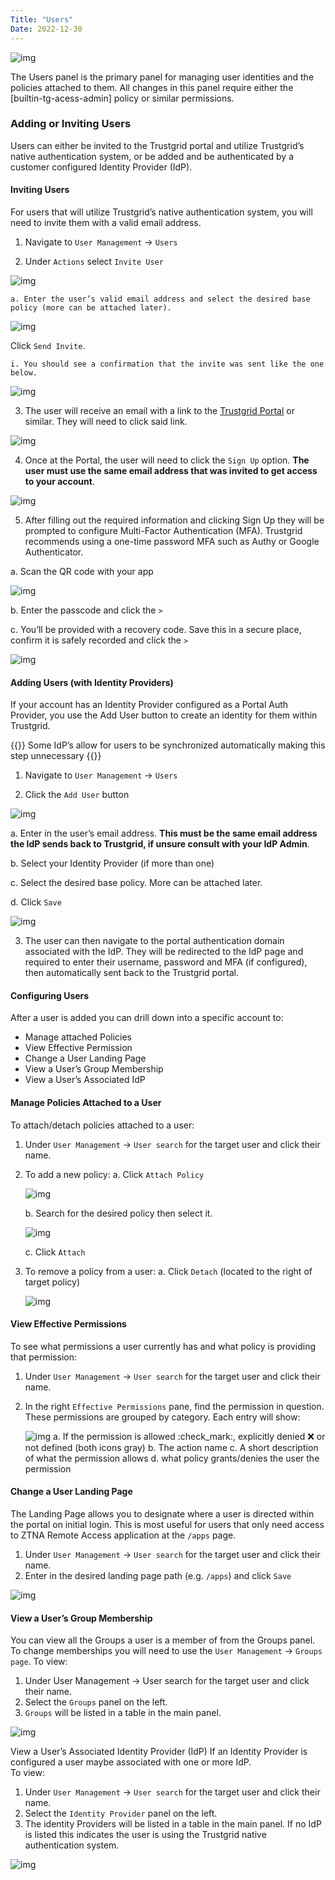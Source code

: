 ```yaml
---
Title: "Users"
Date: 2022-12-30
---
```


![img](users.png)

The Users panel is the primary panel for managing user identities and the policies attached to them. All changes in this panel require either the [builtin-tg-acess-admin] policy or similar permissions.

### Adding or Inviting Users

Users can either be invited to the Trustgrid portal and utilize Trustgrid’s native authentication system, or be added and be authenticated by a customer configured Identity Provider (IdP).

#### Inviting Users

For users that will utilize Trustgrid’s native authentication system, you will need to invite them with a valid email address.

1. Navigate to `User Management` → `Users`

2. Under `Actions` select `Invite User`

![img](invite.png)

    a. Enter the user’s valid email address and select the desired base policy (more can be attached later).

![img](send-invite.png)

Click `Send Invite`.

    i. You should see a confirmation that the invite was sent like the one below.

![img](invite-sent.png)

3. The user will receive an email with a link to the [Trustgrid Portal](https://portal.trustgrid.io) or similar. They will need to click said link.

![img](linky.png)

4. Once at the Portal, the user will need to click the `Sign Up` option. **The user must use the same email address that was invited to get access to your account**.

![img](sign-up.png)

5. After filling out the required information and clicking Sign Up they will be prompted to configure Multi-Factor Authentication (MFA). Trustgrid recommends using a one-time password MFA such as Authy or Google Authenticator.

a. Scan the QR code with your app

![img](scan-code.png)

b. Enter the passcode and click the `>`

c. You’ll be provided with a recovery code. Save this in a secure place, confirm it is safely recorded and click the `>`

![img](backup-code.png)

#### Adding Users (with Identity Providers)

If your account has an Identity Provider configured as a Portal Auth Provider, you use the Add User button to create an identity for them within Trustgrid.

{{<alert>}} Some IdP’s allow for users to be synchronized automatically making this step unnecessary {{</alert>}}

1. Navigate to `User Management` → `Users`

2. Click the `Add User` button

![img](add-user.png)

a. Enter in the user’s email address. **This must be the same email address the IdP sends back to Trustgrid, if unsure consult with your IdP Admin**.

b. Select your Identity Provider (if more than one)

c. Select the desired base policy. More can be attached later.

d. Click `Save`

![img](save-new-user.png)

3. The user can then navigate to the portal authentication domain associated with the IdP. They will be redirected to the IdP page and required to enter their username, password and MFA (if configured), then automatically sent back to the Trustgrid portal.

#### Configuring Users

After a user is added you can drill down into a specific account to:

- Manage attached Policies
- View Effective Permission
- Change a User Landing Page
- View a User’s Group Membership
- View a User’s Associated IdP

#### Manage Policies Attached to a User

To attach/detach policies attached to a user:

1. Under `User Management` → `User search` for the target user and click their name.
2. To add a new policy:
   a. Click `Attach Policy`

   ![img](attach-policy.png)

   b. Search for the desired policy then select it.

   ![img](choose-policy.png)

   c. Click `Attach`

3. To remove a policy from a user:
   a. Click `Detach` (located to the right of target policy)

   ![img](detach.png)

#### View Effective Permissions

To see what permissions a user currently has and what policy is providing that permission:

1. Under `User Management` → `User search` for the target user and click their name.
2. In the right `Effective Permissions` pane, find the permission in question. These permissions are grouped by category. Each entry will show:

   ![img](effective-permissions.png)
   a. If the permission is allowed :check_mark:, explicitly denied :x: or not defined (both icons gray)
   b. The action name
   c. A short description of what the permission allows
   d. what policy grants/denies the user the permission

#### Change a User Landing Page

The Landing Page allows you to designate where a user is directed within the portal on initial login. This is most useful for users that only need access to ZTNA Remote Access application at the `/apps` page.

1. Under `User Management` → `User search` for the target user and click their name.
2. Enter in the desired landing page path (e.g. `/apps`) and click `Save`

![img](apps.png)

#### View a User’s Group Membership

You can view all the Groups a user is a member of from the Groups panel. To change memberships you will need to use the `User Management` → `Groups page`.
To view:

1. Under User Management → User search for the target user and click their name.
2. Select the `Groups` panel on the left.
3. `Groups` will be listed in a table in the main panel.

![img](group-membership.png)

View a User’s Associated Identity Provider (IdP)
If an Identity Provider is configured a user maybe associated with one or more IdP.  
To view:

1. Under `User Management` → `User search` for the target user and click their name.
2. Select the `Identity Provider` panel on the left.
3. The identity Providers will be listed in a table in the main panel. If no IdP is listed this indicates the user is using the Trustgrid native authentication system.

![img](identity.png)
